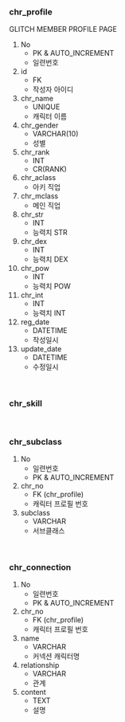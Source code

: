 ### chr_profile
GLITCH MEMBER PROFILE PAGE
1. No
    - PK & AUTO_INCREMENT
    - 일련번호
1. id
    - FK
    - 작성자 아이디
1. chr_name
    - UNIQUE
    - 캐릭터 이름
1. chr_gender
    - VARCHAR(10)
    - 성별
1. chr_rank
    - INT
    - CR(RANK)
1. chr_aclass
    - 아키 직업
1. chr_mclass
    - 메인 직업
1. chr_str
    - INT
    - 능력치 STR
1. chr_dex
    - INT
    - 능력치 DEX
1. chr_pow
    - INT
    - 능력치 POW
1. chr_int
    - INT
    - 능력치 INT
1. reg_date
    - DATETIME
    - 작성일시
1. update_date
    - DATETIME
    - 수정일시

<br/>

### chr_skill

<br/>

### chr_subclass
1. No
    - 일련번호
    - PK & AUTO_INCREMENT
1. chr_no
    - FK (chr_profile)
    - 캐릭터 프로필 번호
1. subclass
    - VARCHAR
    - 서브클래스

<br/>

### chr_connection
1. No
    - 일련번호
    - PK & AUTO_INCREMENT
1. chr_no
    - FK (chr_profile)
    - 캐릭터 프로필 번호
1. name
    - VARCHAR
    - 커넥션 캐릭터명
1. relationship
    - VARCHAR
    - 관계
1. content
    - TEXT
    - 설명